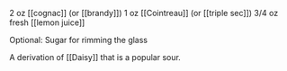 2 oz [[cognac]] (or [[brandy]])
1 oz [[Cointreau]] (or [[triple sec]])
3/4 oz fresh [[lemon juice]]

Optional: Sugar for rimming the glass

A derivation of [[Daisy]] that is a popular sour.